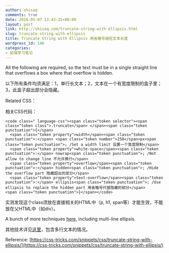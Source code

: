 ```yaml
---
author: shisaq
comments: true
date: 2016-05-07 13:43:25+00:00
layout: post
link: http://shisaq.com/truncate-string-with-ellipsis.html
slug: truncate-string-with-ellipsis
title: Truncate String with Ellipsis 用省略号缩短文本长度
wordpress_id: 146
categories:
- 前端学习笔记
---
```


All the following are required, so the text must be in a single straight line that overflows a box where that overflow is hidden.

以下所有条件均须满足：1，单行长文本；2，文本在一个有宽度限制的盒子里；3，此盒子超出部分会隐藏。

Related CSS：

相关CSS代码：

    
    <code class=" language-css"><span class="token selector"><span class="token class">.truncate</span> </span><span class="token punctuation">{</span>
      <span class="token property">width</span><span class="token punctuation">:</span> <span class="token number">250</span>px<span class="token punctuation">; /Set a width limit 设置一个宽度限制</span>
      <span class="token property">white-space</span><span class="token punctuation">:</span> nowrap<span class="token punctuation">; /Not allow to change line 不允许换行</span>
      <span class="token property">overflow</span><span class="token punctuation">:</span> hidden<span class="token punctuation">; /Hide the overflow part 隐藏超出的部分</span>
      <span class="token property">text-overflow</span><span class="token punctuation">:</span> ellipsis<span class="token punctuation">; /Use ellipsis to replace the hidden part 用省略号代替隐藏的部分</span>
    <span class="token punctuation">}</span></code>


实测发现这个class须放在直接相关的HTML中（p, h1, span等）才能生效，不能放在父HTML中（如div）。

A bunch of more techniques [here](http://html5hub.com/ellipse-my-text/), including multi-line ellipsis.

其他技术详见[这里](http://html5hub.com/ellipse-my-text/)，包含多行文本的情况。



Reference: [https://css-tricks.com/snippets/css/truncate-string-with-ellipsis/](https://css-tricks.com/snippets/css/truncate-string-with-ellipsis/)
